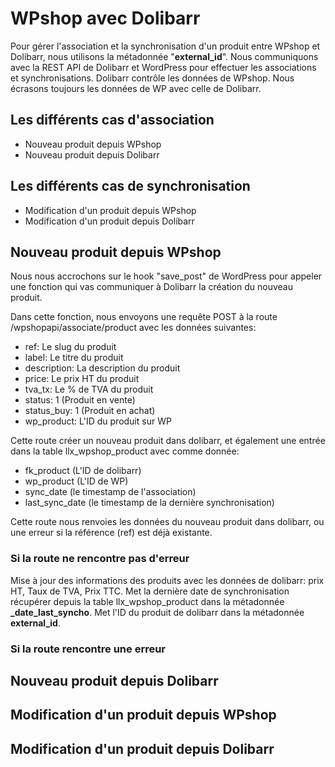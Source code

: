 # WPshop avec Dolibarr

Pour gérer l'association et la synchronisation d'un produit entre WPshop et Dolibarr, nous utilisons la métadonnée "**external_id**".
Nous communiquons avec la REST API de Dolibarr et WordPress pour effectuer les associations et synchronisations.
Dolibarr contrôle les données de WPshop. Nous écrasons toujours les données de WP avec celle de Dolibarr.

## Les différents cas d'association

* Nouveau produit depuis WPshop
* Nouveau produit depuis Dolibarr

## Les différents cas de synchronisation

* Modification d'un produit depuis WPshop
* Modification d'un produit depuis Dolibarr

## Nouveau produit depuis WPshop

Nous nous accrochons sur le hook "save_post" de WordPress pour appeler une fonction qui vas communiquer à Dolibarr la création du nouveau produit.

Dans cette fonction, nous envoyons une requête POST à la route /wpshopapi/associate/product avec les données suivantes:

* ref: Le slug du produit
* label: Le titre du produit
* description: La description du produit
* price: Le prix HT du produit
* tva_tx: Le % de TVA du produit
* status: 1 (Produit en vente)
* status_buy: 1 (Produit en achat)
* wp_product: L'ID du produit sur WP

Cette route créer un nouveau produit dans dolibarr, et également une entrée dans la table llx_wpshop_product avec comme donnée:
* fk_product (L'ID de dolibarr)
* wp_product (L'ID de WP)
* sync_date (le timestamp de l'association)
* last_sync_date (le timestamp de la dernière synchronisation)

Cette route nous renvoies les données du nouveau produit dans dolibarr, ou une erreur si la référence (ref) est déjà existante.

### Si la route ne rencontre pas d'erreur

Mise à jour des informations des produits avec les données de dolibarr: prix HT, Taux de TVA, Prix TTC.
Met la dernière date de synchronisation récupérer depuis la table llx_wpshop_product dans la métadonnée **_date_last_syncho**.
Met l'ID du produit de dolibarr dans la métadonnée **external_id**.

### Si la route rencontre une erreur

## Nouveau produit depuis Dolibarr

## Modification d'un produit depuis WPshop

## Modification d'un produit depuis Dolibarr
